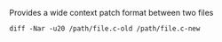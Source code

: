Provides a wide context patch format between two files

``` highlight
diff -Nar -u20 /path/file.c-old /path/file.c-new
```
